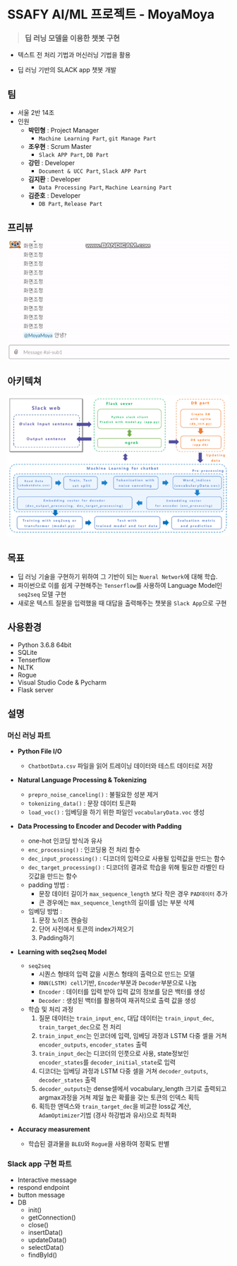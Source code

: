 # SSAFY AI/ML 프로젝트 - MoyaMoya

> ### 딥 러닝 모델을 이용한 챗봇 구현

- 텍스트 전 처리 기법과 머신러닝 기법을 활용

- 딥 러닝 기반의 SLACK app 챗봇 개발



## 팀

- 서울 2반 14조
- 인원
  - **박민형** : Project Manager
      - `Machine Learning Part`, `git Manage Part`
  - **조우현** : Scrum Master
      - `Slack APP Part`, `DB Part`
  - **강민** : Developer
      - `Document & UCC Part`, `Slack APP Part`
  - **김지환** : Developer
      - `Data Processing Part`, `Machine Learning Part`
  - **김준호** : Developer
      - `DB Part`, `Release Part`



## 프리뷰

![](./image/preview.gif)


## 아키텍쳐

![](./image/Architecture.png)


## 목표

- 딥 러닝 기술을 구현하기 위하여 그 기반이 되는 `Nueral Network`에 대해 학습.
- 파이썬으로 이를 쉽게 구현해주는 `Tenserflow`를 사용하여 Language Model인 `seq2seq` 모델 구현
- 새로운 텍스트 질문을 입력했을 때 대답을 출력해주는 챗봇을 `Slack App`으로 구현

## 사용환경

- Python 3.6.8 64bit
- SQLite
- Tenserflow
- NLTK
- Rogue
- Visual Studio Code & Pycharm
- Flask server


## 설명

### 머신 러닝 파트

- **Python File I/O**
  - `ChatbotData.csv` 파일을 읽어 트레이닝 데이터와 테스트 데이터로 저장


- **Natural Language Processing & Tokenizing**
  - `prepro_noise_canceling()` : 불필요한 성분 제거
  - `tokenizing_data()` : 문장 데이터 토큰화
  - `load_voc()` : 임베딩을 하기 위한 파일인 `vocabularyData.voc` 생성


- **Data Processing to Encoder and Decoder with Padding**
  - one-hot 인코딩 방식과 유사
  - `enc_processing()` : 인코딩용 전 처리 함수
  - `dec_input_processing()` : 디코더의 입력으로 사용될 입력값을 만드는 함수
  - `dec_target_processing()` : 디코더의 결과로 학습을 위해 필요한 라벨인 타깃값을 만드는 함수
  - padding 방법 :
      - 문장 데이터 길이가 `max_sequence_length` 보다 작은 경우 `PAD데이터` 추가
      - 큰 경우에는 `max_sequence_length`의 길이를 넘는 부분 삭제
  - 임베딩 방법 :
      1. 문장 노이즈 캔슬링
      2. 단어 사전에서 토큰의 index가져오기
      3. Padding하기


- **Learning with seq2seq Model**
  - `seq2seq`
    - 시퀀스 형태의 입력 값을 시퀀스 형태의 출력으로 만드는 모델
    - `RNN(LSTM) cell`기반, `Encoder`부분과 `Decoder`부분으로 나눔
    - `Encoder` : 데이터를 입력 받아 입력 값의 정보를 담은 백터를 생성
    - `Decoder` : 생성된 백터를 활용하여 재귀적으로 출력 값을 생성
  - 학습 및 처리 과정
    1. 질문 데이터는 `train_input_enc`, 대답 데이터는 `train_input_dec`, `train_target_dec`으로 전 처리
    2. `train_input_enc`는 인코더에 입력, 임베딩 과정과 LSTM 다중 셀을 거쳐 `encoder_outputs`, `encoder_states` 출력
    3. `train_input_dec`는 디코더의 인풋으로 사용, state정보인 `encoder_states`를 `decoder_initial_state`로 입력
    4. 디코더는 임베딩 과정과 LSTM 다중 셀을 거쳐 `decoder_outputs`, `decoder_states` 출력
    5. `decoder_outputs`는 dense셀에서 vocabulary_length 크기로 출력되고 argmax과정을 거쳐 제일 높은 확률을 갖는 토큰의 인덱스 획득
    6. 획득한 앤덱스와 `train_target_dec`을 비교한 loss값 계산, `AdamOptimizer`기법 (경사 하강법과 유사)으로 최적화


- **Accuracy measurement**
  - 학습된 결과물을 `BLEU`와 `Rogue`을 사용하여 정확도 판별


### Slack app 구현 파트

- Interactive message
- respond endpoint
- button message
- DB
  - init()
  - getConnection()
  - close()
  - insertData()
  - updateData()
  - selectData()
  - findById()

